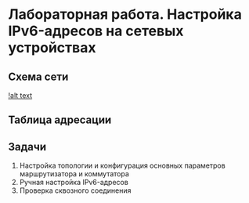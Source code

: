 # Лабораторная работа. Настройка IPv6-адресов на сетевых устройствах 
## Схема сети
[!alt text](https://github.com/V1RaJ97/OTUS-NE/blob/8c0deee4118ad0c08b7c26be1fd3c717c0fc1f68/Labs/Lab04/%D0%A1%D1%85%D0%B5%D0%BC%D0%B0%20%D1%81%D0%B5%D1%82%D0%B8.png)

## Таблица адресации
## Задачи
1. Настройка топологии и конфигурация основных параметров маршрутизатора и коммутатора
2. Ручная настройка IPv6-адресов
3. Проверка сквозного соединения

